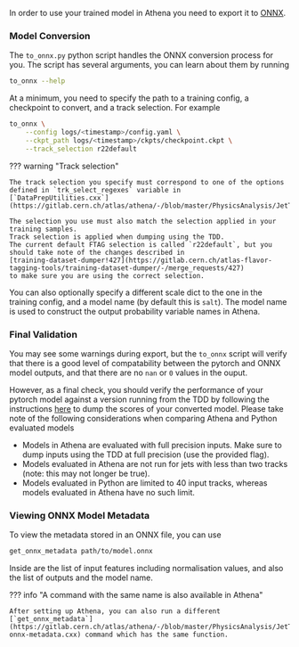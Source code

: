 In order to use your trained model in Athena you need to export it to [ONNX](https://onnxruntime.ai/).


### Model Conversion

The `to_onnx.py` python script handles the ONNX conversion process for you.
The script has several arguments, you can learn about them by running

```bash
to_onnx --help
```

At a minimum, you need to specify the path to a training config, a checkpoint to convert, and a track selection.
For example

```bash
to_onnx \
    --config logs/<timestamp>/config.yaml \
    --ckpt_path logs/<timestamp>/ckpts/checkpoint.ckpt \
    --track_selection r22default
```

??? warning "Track selection"

    The track selection you specify must correspond to one of the options defined in `trk_select_regexes` variable in
    [`DataPrepUtilities.cxx`](https://gitlab.cern.ch/atlas/athena/-/blob/master/PhysicsAnalysis/JetTagging/FlavorTagDiscriminants/Root/DataPrepUtilities.cxx).

    The selection you use must also match the selection applied in your training samples.
    Track selection is applied when dumping using the TDD.
    The current default FTAG selection is called `r22default`, but you should take note of the changes described in
    [training-dataset-dumper!427](https://gitlab.cern.ch/atlas-flavor-tagging-tools/training-dataset-dumper/-/merge_requests/427)
    to make sure you are using the correct selection.

You can also optionally specify a different scale dict to the one in the training config, and a model name (by default this is `salt`).
The model name is used to construct the output probability variable names in Athena.


### Final Validation

You may see some warnings during export, but the `to_onnx` script will verify that there is a good level of compatability between the pytorch and ONNX model outputs, and that there are no `nan` or `0` values in the ouput.

However, as a final check, you should verify the performance of your pytorch model against a version running from the TDD by following the instructions [here](https://training-dataset-dumper.docs.cern.ch/configuration/#dl2-config) to dump the scores of your converted model.
Please take note of the following considerations when comparing Athena and Python evaluated models
- Models in Athena are evaluated with full precision inputs. Make sure to dump inputs using the TDD at full precision (use the provided flag).
- Models evaluated in Athena are not run for jets with less than two tracks (note: this may not longer be true).
- Models evaluated in Python are limited to 40 input tracks, whereas models evaluated in Athena have no such limit.


### Viewing ONNX Model Metadata

To view the metadata stored in an ONNX file, you can use

```bash
get_onnx_metadata path/to/model.onnx
```

Inside are the list of input features including normalisation values, and also the list of outputs and the model name.


??? info "A command with the same name is also available in Athena"

    After setting up Athena, you can also run a different [`get_onnx_metadata`](https://gitlab.cern.ch/atlas/athena/-/blob/master/PhysicsAnalysis/JetTagging/FlavorTagDiscriminants/util/get-onnx-metadata.cxx) command which has the same function.
